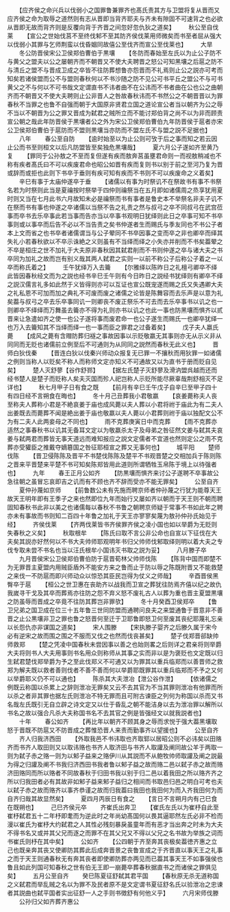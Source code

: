 <!-- { "loadSidebar": true } -->
　　【应齐侯之命兴兵以伐弱小之国罪鲁兼罪齐也髙氏责其方与卫盟将复从晋而又应齐侯之命为取辱之道然则有志从晋即当背齐耶夫与齐未有隙固不可速背之也必欲从晋即无故而背齐则是反覆向背于齐晋之间忽好忽仇狄之道矣】
　　秋公至自伐莱
　　【宣公之世始伐莒不至终伐邾不至其防齐侯伐莱用师微矣而书至者屈从强大以伐弱小其罪与乞师荆蛮以伐昏姻同故僖公至伐齐而宣公至伐莱也】
　　大旱
　　冬公防晋侯宋公卫侯郑伯曹伯于黒壤
　　【冬防而春始至左氏以为止公子防不与黄父之盟夫以公之屡朝齐而不朝晋又不使大夫聘晋之怒公可知黑壤之后扈之防不与清丘之盟不与晋成卫成之卒皆不往防葬想鲁亦怨晋而不礼焉则止公之説亦可考而知矣若诸侯盟而公不与盟则春秋何以不书沙随之防不见公可书平丘之盟公不与可书黄父之不与何以不可书哉文定谓直书不讳者曲不在公讳而不书者曲在公也公之曲朝齐而不朝晋又不使大夫聘则止公非晋人之咎故春秋讳而不书然公之不朝晋晋以为罪春秋不当罪之也鲁不自强而朝于大国原非贤君立国之道论宣公者当以朝齐为公之辱不当以不朝晋为公之罪又晋成为弑君之贼所立而不能讨郑伯背之尚不以为非而顾责宣公朝之哉此年防晋侯于黒壤者公之外为宋公卫侯郑伯曹伯九年防晋侯于扈者亦宋公卫侯郑伯曹伯于扈防而不盟则黒壤当亦防而不盟左氏不与盟之説不足据也】
　　八年
　　春公至自防
　　【逾时始至以为止公则可攷于后之事而知之若云因止公而书至则桓文以后凡防盟皆至矣独危黒壤哉】
　　夏六月公子遂如齐至黄乃复
　　【罪同于公孙敖之不至而复但遂有疾而敖奔莒虽壅君命则一而视敖稍减也不称有疾者髙氏曰不可以疾废君命也昭公如晋有疾而复则书以别于前之至河乃复为晋或辞而或拒也此则下书卒于垂则有疾可知有疾而不书则不可以疾废命之义着矣】
　　辛巳有事于太庙仲遂卒于垂
　　【诸儒以有事为时祭讥不在祭故书有事不书祭名若为时祭则此当是夏禴按时祭举于四仲则禴祭当在五月即如诸儒周之烝享犹用夏时则又当在七月此书六月故知未必是禴祭而书有事者是鲁史本不举祭名非夫子讥不在祭而书有事也仲遂之卒诸儒以当祭不告之礼责之然与叔弓之卒不同叔弓在武宫莅事而卒书去乐卒事此若当事而告亦当以卒事书观明日犹绎则此日之卒事可知不书卒事则或以事卒而后告不必以不当告责之矣书仲遂者生而赐氏与季友同也不书公子者本上文而省之也书卒者诸儒谓当与公子翚同不书卒因事之变而卒之非也卿卒而绎其失礼小若春秋欲以不卒示诛絶之义则虽有不当绎而绎之小失亦并削而不书矣葢翚之不卒是桓庄之世不加礼于大夫原非春秋因其弑君削而不书则仲遂之卒与诸大夫之书卒同为加礼之故而岂有别义哉其两人弑君之实则一以前不称公子后称公子着之一以卒而称氏着之】
　　壬午犹绎万入去籥
　　【尔雅绎以陈昨日之礼檀弓卿卒不绎此皆因春秋经文而为之説也经书辛巳壬午则有今日昨日之説经书犹绎则有卿卒不绎之説汉儒言礼多如此然于义皆得则亦可以互证也宣公既宠遂而赐之氏又失遇卿大夫之礼私恩不可加而加之典礼不可废而废之诸儒之论皆是陈舞容而去乐声是以意为礼矣葢与叔弓之卒去乐卒事同讥一则卿丧不废正祭乐不可去而去乐卒事书以讥之也一则卿卒不绎绎而万舞虽去籥亦不得为礼则亦书以讥之也此一事也防黑壤而惧齐以贰晋来让急遣如齐之使一也公子遂将事而废君命一也公子遂生而赐氏一也卿卒犹绎一也万入去籥知其不当绎而绎一也一事而臣之罪君之过备着矣】
　　戊子夫人嬴氏薨
　　【成风之薨有含赗防葬归襚之事故因事以示贬敬嬴无其事则亦无从示义非从同同而无贬也诸儒前立例至后不可通则为从同同之説然而春秋无此义也】
　　晋师白狄伐秦
　　【晋连白狄以伐秦兴师动众报复无已罪一不攘秋而用狄罪一如诸儒之例则当称人以贬矣不称人而称师文定亦知义不可通故又以为直书于册而贬自见矣】
　　楚人灭舒蓼【谷作舒鄝】
　　【据左氏楚子灭舒蓼及滑汭盟呉越而还而经书楚人是楚子而贬称人矣夫灭国而殄人祀岂称人示贬所能尽厥辜哉荆舒相灭不足详也】
　　秋七月甲子日有食之既
　　【前月有辛巳壬午戊子自辛巳至甲子四十有四日经不言朔食在晦也】
　　冬十月己丑葬我小君敬嬴
　　【哀姜薨称夫人丧至称夫人葬称小君是不絶哀姜于庙也成风薨以夫人葬以小君将祔于庙此为有二夫人出姜既去而薨葬不闻是絶出姜于庙也敬嬴以夫人薨以小君葬则祔于庙以独配文公不为有二夫人此两妾母之不同也】
　　雨不克葬庚寅日中而克葬
　　【雨不克葬亦适然之事春秋书以讥其无备耳文定以为敬嬴杀太子及母弟之咎征然文姜与弑其夫哀姜与弑两君而葬皆无事天道远而难知报应之説文定儒者不宜道也然则定公之雨不克葬亦受獾臣之推戴夺嫡簒国之咎征耶桓宣之葬又无事何也】
　　城平阳
　　楚师伐陈
　　【晋卫侵陈陈及晋平不书楚伐陈陈及楚平不书观晋楚之交相加兵于陈则陈之晋来平晋楚来平楚不书可知矣陈郑皆用此道则所谓牺牲玉帛陈于境上以待强者也】
　　九年
　　春王正月公如齐
　　【防黒壤而惧齐来讨公子遂聘不卒事故公急往朝之虽冒忘哀即吉之讥而有不顾也齐不辞而受亦不能无罪矣】
　　公至自齐
　　夏仲孙蔑如京师
　　【前鲁数公未有先施而聘京师者仲孙蔑之行犹为能尊天王故天王明年即有王季子之来也然即位九年而始行又屡如齐以朝而于天王则不朝而聘固知春秋书此非以美之也诸儒每以春秋不书鲁之朝聘京师疑于常事不书如此年之聘亦未有事故而书则知二百四十年鲁之加礼于天王亦寥寥矣蔑为敖孙仲孙氏始见于经】
　　齐侯伐莱
　　【齐两伐莱皆书齐侯罪齐侯之凌小国也如以举爵为无贬则失春秋之义矣】
　　秋取根牟
　　【陈氏曰取不言公非公命也自宣以下征伐在大夫矣其説亦好然何以不书大夫帅师耶观明年书归父帅师伐邾取绎则明以着大夫之专伐专取未尝不书名也当以汪氏根牟小国讳灭书取之説为妥】
　　八月滕子卒
　　九月晋侯宋公卫侯郑伯曹伯防于扈晋荀林父帅师伐陈
　　【陈背中国而即楚不为无罪晋主夏盟内用贼臣盾外不能安方来之鲁而止于防以辱之陈既附晋又不能救楚之来伐一不防扈而即兴师动众以惊恐其臣民岂得为仗义之师哉】
　　辛酉晋侯黑臀卒于扈
　　【桓公之世卫惠在丧助齐以战我而卫宣之葬犹往防焉齐僖以纪之故仇我嵗寻干戈及其卒而葬焉亦往防之怨不弃义怒不废礼古人以葬为重也晋主夏盟黒壤之防虽辱而晋成之卒竟不往防其葬岂非罪欤】
　　冬十月癸酉卫侯郑卒
　　【鲁卫兄弟之国卫成在位三十五年鲁三世同防盟而通聘问良夫之来盟通鲁于晋意非不善晋之止公黒壤非卫之罪也鲁之怒晋何至迁于卫耶鲁即怒卫何至废其丧纪耶蔑礼忘亲以长怨仇亦非谋国之道矣】
　　宋人围滕
　　【宋执滕子婴齐之后滕久属于宋今必有逆宋之故而围之围之不服而又伐之也然而伐丧甚矣】
　　楚子伐郑晋郤缺帅师救郑
　　【楚之凭凌中国春秋未尝因事以善之也始则畧之后则详之君亲将则举爵大夫将则书人大夫用事则书名用众则称师从其事之实而非以是为褒贬也文定既以归生弑君楚伐郑举爵为予之至此伐郑义不可通又以为罪其以重兵临郑而以善晋师之救郑为解夫既以救者善则伐者不善不善而何以举爵耶既罪其以重兵临郑而不予之又何以举爵耶义仍不可以通也】
　　陈杀其大夫泄冶【泄公谷作泄】
　　【依诸儒之例既云称国以杀累上之辞则泄冶无罪矣又云不去其官为不当其罪则泄冶有他罪而所以杀之者非其罪也据左氏则泄冶不特无罪而且可附古谏臣之列何为称国以杀而又书名哉左氏既引无自立辟之诗文定又以仕于昏乱之朝不能洁身以去为泄冶罪以解所以书名之故以强合凡杀大夫称国书名不去其官之例是皆强经文以就我説者也】
　　十年
　　春公如齐
　　【再比年以朝齐不顾其身之辱而求悦于强大葢黑壤取怒于晋既不防扈又不防晋成之葬惟恐晋人来责而勤事齐以望援也】
　　公至自齐
　　齐人归我济西田
　　【外取我邑不书讳取也齐取郓以居昭公则不必讳矣以田赂齐而书齐人取田则又以取讳赂也书齐人取济田与书齐人取讙及阐同故公羊于两取一则为弑子赤之赂一则为以邾子益来之赂伊川从其説而不从鲍牧帅师取讙及阐之説最为得之归讙及阐不书我归济西田书我者鲁以邾子益之故而赂二邑以弑子赤之故而赂济田赂同而所以赂者不同故春秋于归田书我以别于归二邑以着我田之所以赂齐齐之所以归我田者必有其故非如邾子益来邾子益归之相间而书取邑归邑之明白可考也夫以弑子赤之故而赂齐以事齐恭谨之故而归我葢曰我田也我田何为而入齐我田何为而自齐归哉其故显然矣】
　　夏四月丙辰日有食之
　　【言日不言朔月内有己巳食在既朔也】
　　己巳齐侯元卒
　　齐崔氏出奔卫
　　【崔氏左氏以为崔杼自此至崔杼弑君五十二年杼即耄而为逆此时之年尚幼髙国何以畏其逼耶然左氏必非不检而漫以崔氏为崔杼大约弑君之人其性必残刻暴戾虽童年而有恶才当出奔之时未为大夫不得书名又或并其父兄而逐之而罪不在其父兄又不得以父兄之名书故为举族之词而书崔氏则杼在其中矣】
　　公如齐
　　【公四朝于齐至奔其丧极矣葢徳齐惠之立己也既亲奔其丧又使卿防其葬此后成奔晋景之丧鲁宣成之于齐晋直以事天王之礼事之而于天王则通春秋无有奔其丧者即使卿防葬亦两见而已葢其事天王不如事强侯也鲁且如此列国可知春秋之世有伯无王即一崩薨卒葬春秋据直书之而诸侯之罪俱见矣】
　　五月公至自齐
　　癸巳陈夏征舒弑其君平国
　　【春秋原无杀无道称国之义弑君而举乱贼之名以为罪不及民者原不是文定谓书夏征舒名氏以验泄冶之忠谏者其説曲也弑平国者实出征舒一人之手则书徴舒有何他义乎】
　　六月宋师伐滕
　　公孙归父如齐葬齐惠公
